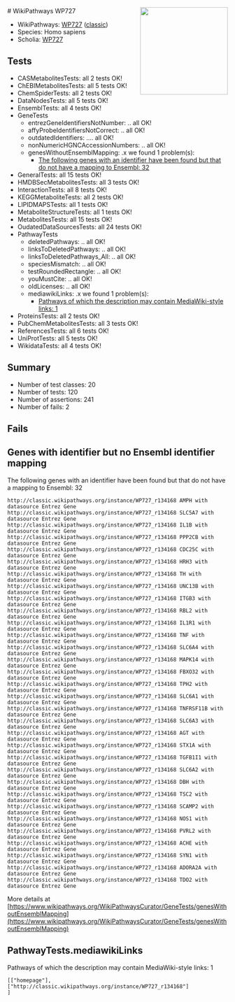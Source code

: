 <img style="float: right; width: 200px" src="https://upload.wikimedia.org/wikipedia/commons/thumb/8/83/Wplogo_with_text_500.png/640px-Wplogo_with_text_500.png" />
# WikiPathways WP727

* WikiPathways: [WP727](https://wikipathways.org/pathways/WP727) ([classic](https://classic.wikipathways.org/instance/WP727))
* Species: Homo sapiens
* Scholia: [WP727](https://scholia.toolforge.org/wikipathways/WP727)
## Tests
* CASMetabolitesTests: all 2 tests OK!
* ChEBIMetabolitesTests: all 5 tests OK!
* ChemSpiderTests: all 2 tests OK!
* DataNodesTests: all 5 tests OK!
* EnsemblTests: all 4 tests OK!
* GeneTests
    * entrezGeneIdentifiersNotNumber: .. all OK!
    * affyProbeIdentifiersNotCorrect: .. all OK!
    * outdatedIdentifiers: .... all OK!
    * nonNumericHGNCAccessionNumbers: .. all OK!
    * genesWithoutEnsemblMapping: .x we found 1 problem(s):
        * [The following genes with an identifier have been found but that do not have a mapping to Ensembl: 32](#c4e5434d)
* GeneralTests: all 15 tests OK!
* HMDBSecMetabolitesTests: all 3 tests OK!
* InteractionTests: all 8 tests OK!
* KEGGMetaboliteTests: all 2 tests OK!
* LIPIDMAPSTests: all 1 tests OK!
* MetaboliteStructureTests: all 1 tests OK!
* MetabolitesTests: all 15 tests OK!
* OudatedDataSourcesTests: all 24 tests OK!
* PathwayTests
    * deletedPathways: .. all OK!
    * linksToDeletedPathways: .. all OK!
    * linksToDeletedPathways_All: .. all OK!
    * speciesMismatch: .. all OK!
    * testRoundedRectangle: .. all OK!
    * youMustCite: .. all OK!
    * oldLicenses: .. all OK!
    * mediawikiLinks: .x we found 1 problem(s):
        * [Pathways of which the description may contain MediaWiki-style links: 1](#da69cf45)
* ProteinsTests: all 2 tests OK!
* PubChemMetabolitesTests: all 3 tests OK!
* ReferencesTests: all 6 tests OK!
* UniProtTests: all 5 tests OK!
* WikidataTests: all 4 tests OK!


## Summary

* Number of test classes: 20
* Number of tests: 120
* Number of assertions: 241
* Number of fails: 2

## Fails

<a name="c4e5434d" />

## Genes with identifier but no Ensembl identifier mapping

The following genes with an identifier have been found but that do not have a mapping to Ensembl: 32
```
http://classic.wikipathways.org/instance/WP727_r134168 AMPH with datasource Entrez Gene
http://classic.wikipathways.org/instance/WP727_r134168 SLC5A7 with datasource Entrez Gene
http://classic.wikipathways.org/instance/WP727_r134168 IL1B with datasource Entrez Gene
http://classic.wikipathways.org/instance/WP727_r134168 PPP2CB with datasource Entrez Gene
http://classic.wikipathways.org/instance/WP727_r134168 CDC25C with datasource Entrez Gene
http://classic.wikipathways.org/instance/WP727_r134168 HRH3 with datasource Entrez Gene
http://classic.wikipathways.org/instance/WP727_r134168 TH with datasource Entrez Gene
http://classic.wikipathways.org/instance/WP727_r134168 UNC13B with datasource Entrez Gene
http://classic.wikipathways.org/instance/WP727_r134168 ITGB3 with datasource Entrez Gene
http://classic.wikipathways.org/instance/WP727_r134168 RBL2 with datasource Entrez Gene
http://classic.wikipathways.org/instance/WP727_r134168 IL1R1 with datasource Entrez Gene
http://classic.wikipathways.org/instance/WP727_r134168 TNF with datasource Entrez Gene
http://classic.wikipathways.org/instance/WP727_r134168 SLC6A4 with datasource Entrez Gene
http://classic.wikipathways.org/instance/WP727_r134168 MAPK14 with datasource Entrez Gene
http://classic.wikipathways.org/instance/WP727_r134168 FBXO32 with datasource Entrez Gene
http://classic.wikipathways.org/instance/WP727_r134168 TPH2 with datasource Entrez Gene
http://classic.wikipathways.org/instance/WP727_r134168 SLC6A1 with datasource Entrez Gene
http://classic.wikipathways.org/instance/WP727_r134168 TNFRSF11B with datasource Entrez Gene
http://classic.wikipathways.org/instance/WP727_r134168 SLC6A3 with datasource Entrez Gene
http://classic.wikipathways.org/instance/WP727_r134168 AGT with datasource Entrez Gene
http://classic.wikipathways.org/instance/WP727_r134168 STX1A with datasource Entrez Gene
http://classic.wikipathways.org/instance/WP727_r134168 TGFB1I1 with datasource Entrez Gene
http://classic.wikipathways.org/instance/WP727_r134168 SLC6A2 with datasource Entrez Gene
http://classic.wikipathways.org/instance/WP727_r134168 DBH with datasource Entrez Gene
http://classic.wikipathways.org/instance/WP727_r134168 TSC2 with datasource Entrez Gene
http://classic.wikipathways.org/instance/WP727_r134168 SCAMP2 with datasource Entrez Gene
http://classic.wikipathways.org/instance/WP727_r134168 NOS1 with datasource Entrez Gene
http://classic.wikipathways.org/instance/WP727_r134168 PVRL2 with datasource Entrez Gene
http://classic.wikipathways.org/instance/WP727_r134168 ACHE with datasource Entrez Gene
http://classic.wikipathways.org/instance/WP727_r134168 SYN1 with datasource Entrez Gene
http://classic.wikipathways.org/instance/WP727_r134168 ADORA2A with datasource Entrez Gene
http://classic.wikipathways.org/instance/WP727_r134168 TDO2 with datasource Entrez Gene
```

More details at [https://www.wikipathways.org/WikiPathwaysCurator/GeneTests/genesWithoutEnsemblMapping](https://www.wikipathways.org/WikiPathwaysCurator/GeneTests/genesWithoutEnsemblMapping)

<a name="da69cf45" />

## PathwayTests.mediawikiLinks

Pathways of which the description may contain MediaWiki-style links: 1
```
[["homepage"],
["http://classic.wikipathways.org/instance/WP727_r134168"]
]
```

